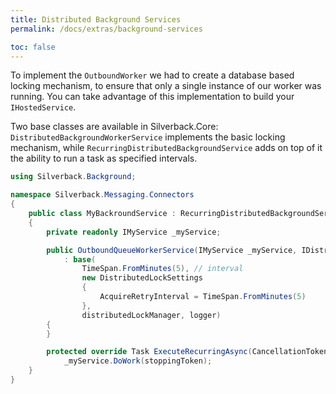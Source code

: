 ```yaml
---
title: Distributed Background Services
permalink: /docs/extras/background-services

toc: false
---
```


To implement the `OutboundWorker` we had to create a database based locking mechanism, to ensure that only a single instance of our worker was running. You can take advantage of this implementation to build your `IHostedService`.

Two base classes are available in Silverback.Core: `DistributedBackgroundWorkerService` implements the basic locking mechanism, while `RecurringDistributedBackgroundService` adds on top of it the ability to run a task as specified intervals.

```c#
using Silverback.Background;

namespace Silverback.Messaging.Connectors
{
    public class MyBackroundService : RecurringDistributedBackgroundService
    {
        private readonly IMyService _myService;

        public OutboundQueueWorkerService(IMyService _myService, IDistributedLockManager distributedLockManager, ILogger<OutboundQueueWorkerService> logger)
            : base(
                TimeSpan.FromMinutes(5), // interval
                new DistributedLockSettings
                {
                    AcquireRetryInterval = TimeSpan.FromMinutes(5)
                }, 
                distributedLockManager, logger)
        {
        }

        protected override Task ExecuteRecurringAsync(CancellationToken stoppingToken) => 
            _myService.DoWork(stoppingToken);
    }
}
```